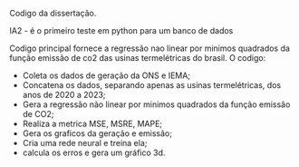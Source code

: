Codigo da dissertação.

IA2 - é o primeiro teste em python para um banco de dados

Codigo principal fornece a regressão nao linear por minimos quadrados da função emissão de co2 das usinas termelétricas do brasil.
O codigo:
- Coleta os dados de geração da ONS e IEMA;
- Concatena os dados, separando apenas as usinas termelétricas, dos anos de 2020 a 2023;
- Gera a regressão não linear por minimos quadrados da função emissão de CO2;
- Realiza a metrica MSE, MSRE, MAPE;
- Gera os graficos da geração e emissão;
- Cria uma rede neural e treina ela;
- calcula os erros e gera um gráfico 3d.
